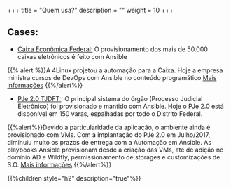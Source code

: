 +++
title = "Quem usa?"
description = ""
weight = 10
+++

## Cases:

* [Caixa Econômica Federal:](http://www.caixa.gov.br/) O provisionamento dos mais de 50.000 caixas eletrônicos é feito com Ansible

{{% alert %}}A 4Linux projetou a automação para a Caixa. Hoje a empresa ministra cursos de DevOps com Ansible no conteúdo programático  [Mais informações](https://www.4linux.com.br/cursos/devops) {{%/alert%}}

* [PJe 2.0 TJDFT:](https://pje.tjdft.jus.br/): O principal sistema do órgão (Processo Judicial Eletrônico) foi provisionado e mantido com Ansible. Hoje o PJe 2.0 está disponível em 150 varas, espalhadas por todo o Distrito Federal.

{{%alert%}}Devido a particularidade da aplicação, o ambiente ainda é provisionado com VMs. Com a implantação do PJe 2.0 em Julho/2017, diminuiu muito os prazos de entrega com a Automação em Ansible. As playbooks Ansible provisionam desde a criação das VMs, até de adição no domínio AD e Wildfly, permissionamento de storages e  customizações de S.O.  [Mais informações](http://www.tjdft.jus.br/institucional/imprensa/noticias/2017/julho/pje-2-0-ja-e-realidade-no-tjdft) {{%/alert%}}


{{%children style="h2" description="true"%}}
